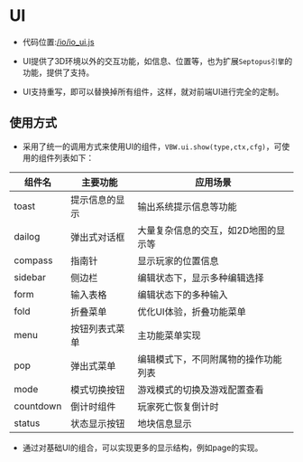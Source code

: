# UI

* 代码位置:[/io/io_ui.js](https://github.com/septopus-rex/world/blob/main/engine/src/septopus/io/io_ui.js)
  
* UI提供了3D环境以外的交互功能，如信息、位置等，也为扩展`Septopus引擎`的功能，提供了支持。
  
* UI支持重写，即可以替换掉所有组件，这样，就对前端UI进行完全的定制。

## 使用方式

* 采用了统一的调用方式来使用UI的组件，`VBW.ui.show(type,ctx,cfg)`，可使用的组件列表如下：

|组件名|主要功能|应用场景|
|---|---|---|
|toast| 提示信息的显示 | 输出系统提示信息等功能 |
|dailog| 弹出式对话框 | 大量复杂信息的交互，如2D地图的显示等 |
|compass| 指南针 | 显示玩家的位置信息 |
|sidebar| 侧边栏 | 编辑状态下，显示多种编辑选择 |
|form| 输入表格 | 编辑状态下的多种输入 |
|fold| 折叠菜单 | 优化UI体验，折叠功能菜单 |
|menu| 按钮列表式菜单 | 主功能菜单实现 |
|pop| 弹出式菜单 | 编辑模式下，不同附属物的操作功能列表 |
|mode| 模式切换按钮 | 游戏模式的切换及游戏配置查看 |
|countdown| 倒计时组件 | 玩家死亡恢复倒计时 |
|status| 状态显示按钮 | 地块信息显示 |

* 通过对基础UI的组合，可以实现更多的显示结构，例如page的实现。